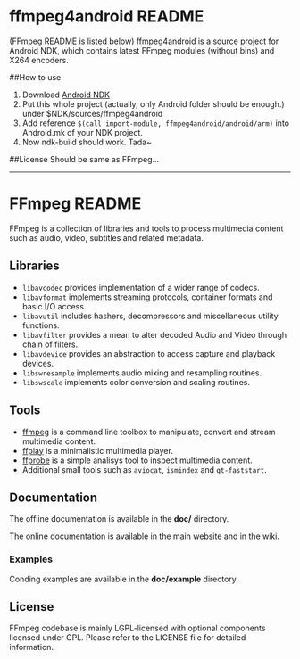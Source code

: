 ffmpeg4android README
=====================
(FFmpeg README is listed below)
ffmpeg4android is a source project for Android NDK, which contains latest FFmpeg modules (without bins) and X264 encoders.

##How to use
1. Download [Android NDK](https://developer.android.com/tools/sdk/ndk/index.html)
2. Put this whole project (actually, only Android folder should be enough.) under $NDK/sources/ffmpeg4android
3. Add reference `$(call import-module, ffmpeg4android/android/arm)` into Android.mk of your NDK project.
4. Now ndk-build should work. Tada~

##License
Should be same as FFmpeg...


---



FFmpeg README
=============

FFmpeg is a collection of libraries and tools to process multimedia content
such as audio, video, subtitles and related metadata.

## Libraries

* `libavcodec` provides implementation of a wider range of codecs.
* `libavformat` implements streaming protocols, container formats and basic I/O access.
* `libavutil` includes hashers, decompressors and miscellaneous utility functions.
* `libavfilter` provides a mean to alter decoded Audio and Video through chain of filters.
* `libavdevice` provides an abstraction to access capture and playback devices.
* `libswresample` implements audio mixing and resampling routines.
* `libswscale` implements color conversion and scaling routines.

## Tools

* [ffmpeg](http://ffmpeg.org/ffmpeg.html) is a command line toolbox to
  manipulate, convert and stream multimedia content.
* [ffplay](http://ffmpeg.org/ffplay.html) is a minimalistic multimedia player.
* [ffprobe](http://ffmpeg.org/ffprobe.html) is a simple analisys tool to inspect
  multimedia content.
* Additional small tools such as `aviocat`, `ismindex` and `qt-faststart`.

## Documentation

The offline documentation is available in the **doc/** directory.

The online documentation is available in the main [website](http://ffmpeg.org)
and in the [wiki](http://trac.ffmpeg.org).

### Examples

Conding examples are available in the **doc/example** directory.

## License

FFmpeg codebase is mainly LGPL-licensed with optional components licensed under
GPL. Please refer to the LICENSE file for detailed information.
